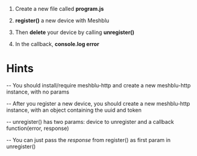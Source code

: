 1) Create a new file called **program.js**

2) **register()** a new device with Meshblu

3) Then **delete** your device by calling **unregister()**

4) In the callback, **console.log error**

# Hints
-- You should install/require meshblu-http and create a new meshblu-http instance, with no params

-- After you register a new device, you should create a new meshblu-http instance, with an object containing the uuid and token

-- unregister() has two params: device to unregister and a callback function(error, response)

-- You can just pass the *response* from register() as first param in unregister()
